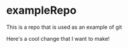 # exampleRepo
This is a repo that is used as an example of git

Here's a cool change that I want to make!
